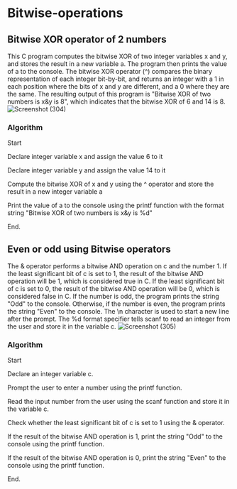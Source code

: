 # Bitwise-operations
## Bitwise XOR operator of 2 numbers
This C program computes the bitwise XOR of two integer variables x and y, and stores the result in a new variable a. 
The program then prints the value of a to the console. 
The bitwise XOR operator (^) compares the binary representation of each integer bit-by-bit, and returns an integer with a 1 in each position where the bits of x and y are different, and a 0 where they are the same. 
The resulting output of this program is "Bitwise XOR of two numbers is x&y is 8", which indicates that the bitwise XOR of 6 and 14 is 8.
![Screenshot (304)](https://user-images.githubusercontent.com/125993593/234580248-8feefaa8-09d1-4e0d-b278-cb1767d81faf.png)
### Algorithm
Start

Declare integer variable x and assign the value 6 to it

Declare integer variable y and assign the value 14 to it

Compute the bitwise XOR of x and y using the ^ operator and store the result in a new integer variable a

Print the value of a to the console using the printf function with the format string "Bitwise XOR of two numbers is x&y is %d"

End.

## Even or odd using Bitwise operators
The & operator performs a bitwise AND operation on c and the number 1. 
If the least significant bit of c is set to 1, the result of the bitwise AND operation will be 1, 
which is considered true in C. If the least significant bit of c is set to 0, the result of the bitwise AND operation will be 0, which is considered false in C.
If the number is odd, the program prints the string "Odd" to the console. Otherwise,
if the number is even, the program prints the string "Even" to the console.
The \n character is used to start a new line after the prompt.
The %d format specifier tells scanf to read an integer from the user and store it in the variable c.
![Screenshot (305)](https://user-images.githubusercontent.com/125993593/234582413-2c80c7b2-5a19-43ad-a824-ba5f4e0560dc.png)
### Algorithm
Start

Declare an integer variable c.

Prompt the user to enter a number using the printf function.

Read the input number from the user using the scanf function and store it in the variable c.

Check whether the least significant bit of c is set to 1 using the & operator.

If the result of the bitwise AND operation is 1, print the string "Odd" to the console using the printf function.

If the result of the bitwise AND operation is 0, print the string "Even" to the console using the printf function.

End.
